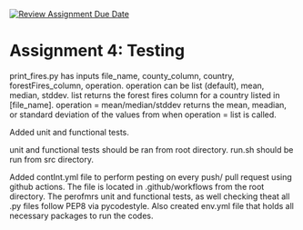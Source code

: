 [![Review Assignment Due Date](https://classroom.github.com/assets/deadline-readme-button-22041afd0340ce965d47ae6ef1cefeee28c7c493a6346c4f15d667ab976d596c.svg)](https://classroom.github.com/a/_G_SdF8U)
# Assignment 4: Testing

print_fires.py has inputs file_name, county_column, country, forestFires_column, operation.
operation can be list (default), mean, median, stddev.
list returns the forest fires column for a country listed in [file_name].
operation = mean/median/stddev returns the mean, meadian, or standard deviation of the values from when operation = list is called.

Added unit and functional tests.

unit and functional tests should be ran from root directory.
run.sh should be run from src directory.

Added contInt.yml file to perform pesting on every push/ pull request using github actions. The file is located in .github/workflows from the root directory.
The perofmrs unit and functional tests, as well checking theat all .py files follow PEP8 via pycodestyle. Also created env.yml file that holds all necessary packages to run the codes.